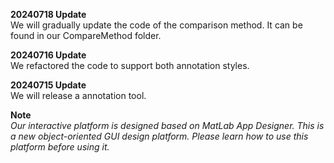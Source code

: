 **20240718 Update**  
We will gradually update the code of the comparison method. It can be found in our CompareMethod folder.


**20240716 Update**  
We refactored the code to support both annotation styles.  


**20240715 Update**  
We will release a annotation tool.   

**Note**     
*Our interactive platform is designed based on MatLab App Designer. This is a new object-oriented GUI design platform. Please learn how to use this platform before using it.* 
